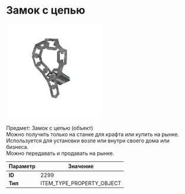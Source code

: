 # Замок с цепью

![Item Image](../img/2299.webp?raw=true)

Предмет: Замок с цепью (объект)<br>Можно получить только на станке для крафта или купить на рынке.<br>Используется для установки возле или внутри своего дома или бизнеса.<br>Можно передавать и продавать на рынке.


| Параметр | Значение |
|----------|----------|
| **ID** | 2299 |
| **Тип** | ITEM_TYPE_PROPERTY_OBJECT |

